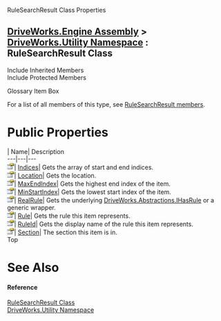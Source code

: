 RuleSearchResult Class Properties   
  
[DriveWorks.Engine Assembly](topic2156.md) > [DriveWorks.Utility Namespace](topic13190.md) : RuleSearchResult Class  
---  
  
Include Inherited Members    
Include Protected Members    


Glossary Item Box

For a list of all members of this type, see [RuleSearchResult members](topic13228.md).

# Public Properties

| Name| Description  
---|---|---  
![Public Property](dotnetimages/publicProperty.gif)| [Indices](topic13234.md)| Gets the array of start and end indices.   
![Public Property](dotnetimages/publicProperty.gif)| [Location](topic13235.md)| Gets the location.   
![Public Property](dotnetimages/publicProperty.gif)| [MaxEndIndex](topic13236.md)| Gets the highest end index of the item.   
![Public Property](dotnetimages/publicProperty.gif)| [MinStartIndex](topic13237.md)| Gets the lowest start index of the item.   
![Public Property](dotnetimages/publicProperty.gif)| [RealRule](topic13238.md)| Gets the underlying [DriveWorks.Abstractions.IHasRule](topic5947.md) or a generic wrapper.   
![Public Property](dotnetimages/publicProperty.gif)| [Rule](topic13239.md)| Gets the rule this item represents.   
![Public Property](dotnetimages/publicProperty.gif)| [RuleId](topic13240.md)| Gets the display name of the rule this item represents.   
![Public Property](dotnetimages/publicProperty.gif)| [Section](topic13241.md)| The section this item is in.   
Top

# See Also

#### Reference

[RuleSearchResult Class](topic13227.md)   
[DriveWorks.Utility Namespace](topic13190.md)


